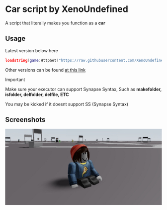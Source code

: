 # Car script by XenoUndefined
A script that literally makes you function as a **car**
## Usage
Latest version below here
```lua
loadstring(game:HttpGet("https://raw.githubusercontent.com/XenoUndefined/vroom/refs/heads/main/scriptandversions/versiononepointzero.txt",true))()
```
Other versions can be found [at this link](https://github.com/XenoUndefined/vroom/tree/main/scriptandversions)
> [!IMPORTANT]
> Make sure your executor can support Synapse Syntax, Such as **makefolder, isfolder, delfolder, delfile, ETC**
> 
> You may be kicked if it doesnt support SS (Synapse Syntax)
## Screenshots
![Image](https://raw.githubusercontent.com/XenoUndefined/vroom/refs/heads/main/githubstuff/carscreenshoot.png)
